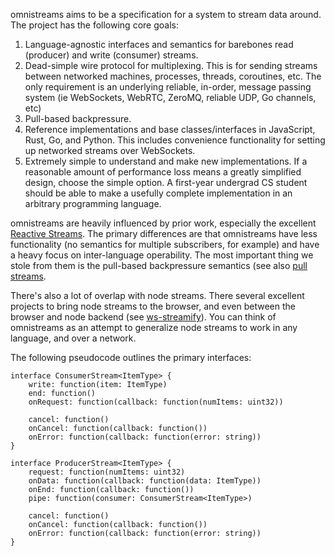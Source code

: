 omnistreams aims to be a specification for a system to stream data around.
The project has the following core goals:

1. Language-agnostic interfaces and semantics for barebones read (producer) and
   write (consumer) streams.
2. Dead-simple wire protocol for multiplexing. This is for sending streams
   between networked machines, processes, threads, coroutines, etc. The only
   requirement is an underlying reliable, in-order, message passing system (ie
   WebSockets, WebRTC, ZeroMQ, reliable UDP, Go channels, etc)
3. Pull-based backpressure.
4. Reference implementations and base classes/interfaces in JavaScript, Rust,
   Go, and Python. This includes convenience functionality for setting up
   networked streams over WebSockets.
5. Extremely simple to understand and make new implementations. If a reasonable
   amount of performance loss means a greatly simplified design, choose the
   simple option. A first-year undergrad CS student should be able to make
   a usefully complete implementation in an arbitrary programming language.


omnistreams are heavily influenced by prior work, especially the excellent
[Reactive Streams](http://www.reactive-streams.org/). The primary differences
are that omnistreams have less functionality (no semantics for multiple
subscribers, for example) and have a heavy focus on inter-language operability.
The most important thing we stole from them is the pull-based backpressure
semantics (see also [pull streams](https://github.com/pull-stream/pull-stream).

There's also a lot of overlap with node streams. There several excellent
projects to bring node streams to the browser, and even between the browser and
node backend (see [ws-streamify](https://github.com/baygeldin/ws-streamify)).
You can think of omnistreams as an attempt to generalize node streams to work
in any language, and over a network.

The following pseudocode outlines the primary interfaces:

```
interface ConsumerStream<ItemType> {
    write: function(item: ItemType)
    end: function()
    onRequest: function(callback: function(numItems: uint32))

    cancel: function()
    onCancel: function(callback: function())
    onError: function(callback: function(error: string))
}

interface ProducerStream<ItemType> {
    request: function(numItems: uint32)
    onData: function(callback: function(data: ItemType))
    onEnd: function(callback: function())
    pipe: function(consumer: ConsumerStream<ItemType>)

    cancel: function()
    onCancel: function(callback: function())
    onError: function(callback: function(error: string))
}
```
